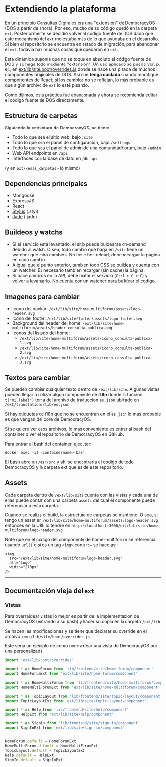 # Extendiendo la plataforma

En un principio Consultas Digirales era una "extensión" de DemocracyOS (DOS a partir de ahora). Por eso, mucho de su código quedó en la carpeta `ext`. Posteriormente se decidió volver al código fuente de DOS dado que este mecanismo del `ext` molestaba más de lo que ayudaba en el desarrollo. Si bien el repositorio se encuentra en estado de migración, para abandonar el `ext`, todavía hay muchas cosas que quedaron en `ext`.

Esta dinámica suponía que no se toque en absoluto el código fuente de DOS y se haga todo mediante "extensión". Un uso aplicado se puede ver, p. ej., en [ext/lib/site/boot/overrides.js](../ext/lib/site/boot/overrides.js) donde se hace una pisada de muchos componentes originales de DOS. Así que **tenga cuidado** cuando modifique componentes de React; si los cambios no se reflejan, lo más probable es que algún archivo de `ext` lo esté pisando.

Como dijimos, esta práctica fue abandonada y ahora se recomienda editar el código fuente de DOS directamente.

## Estructura de carpetas

Siguiendo la estructura de DemocracyOS, se tiene:

* Todo lo que sea el sitio web, bajo `/site`
* Todo lo que sea el panel de configuración, bajo `/settings`
* Todo lo que sea el panel de admin de una comunidad/forum, bajo `/admin`
* Web API endpoints en `/api`
* Interfaces con la base de dato en `/db-api`

(y en `ext/<esas_carpetas>` lo mismo)

## Dependencias principales
- Mongoose
- ExpressJS
- React
- [Stylus](http://stylus-lang.com/) (.styl)
- [Jade](http://jade-lang.com/) (.jade)

## Buildeos y watchs

- Si el servicio está levantado, el sitio puede buidearse on-demand debido al watch. O sea, todo cambio que haga en `/site` tiene un watcher que mira cambios. No tiene hot-reload, debe recargar la pagina en cada cambio.
- A igual que el punto anterior, tambien todo CSS se buildea y cuenta con un watcher. Es necesario tambien recargar (sin cache) la página.
- Si hace cambios en la API, debe matar el servicio (`Ctrl + C + C`) y volver a levantarlo. No cuenta con un watcher para buildear el codigo.

## Imagenes para cambiar

- Icono del navbar: `/ext/lib/site/home-multiforum/assets/logo-header.svg`
- Icono del footer: `/ext/lib/site/footer/assets/logo-footer.svg`
- Background del header del home: `/ext/lib/site/home-multiforum/assets/header_consulta-publica.png`
- Iconos del listado del home: 
  - `/ext/lib/site/home-multiforum/assets/icono_consulta-publica-1.svg`
  - `/ext/lib/site/home-multiforum/assets/icono_consulta-publica-2.svg`
  - `/ext/lib/site/home-multiforum/assets/icono_consulta-publica-3.svg`

## Textos para cambiar

Se pueden cambiar cualquier texto dentro de `/ext/lib/site`. Algunas vistas pueden llegar a utilizar algun componente de **i18n** donde la funcion `t("mi.label")` toma del archivo de traduccion `es.json` ubicado en `/ext/translations/lib/es.json`

Si hay etiquetas de i18n que no se encuentran en el `es.json` lo mas probable es que vengan del core de DemocracyOS.

Si se quiere ver esos archivos, lo mas conveniente es entrar al bash del container o ver el repositorio de DemocracyOS en GitHub.

Para entrar al bash del container, ejecutar:

```
docker exec -it <containername> bash
```

El bash abre en `/usr/src` y ahi se encontraria el codigo de todo DemocracyOS y la carpeta ext que es de este repositorio.

## Assets

Cada carpeta dentro de `/ext/lib/site` cuenta con las vistas y cada una de ellas puede contar con una carpeta `assets` del cual el componente puede referenciar a esta carpeta.

Cuando se realiza el build, la estructura de carpetas se mantiene. O sea, si tengo un asset en `/ext/lib/site/home-multiforum/assets/logo-header.svg` entonces en la URL lo tendre en `http://localhost:3000/ext/lib/site/home-multiforum/logo-header.svg`

Note que en el codigo del componente de home-multiforum se referencia usando `url()` o si es un tag `<img>` con `src=` se hace asi:

```
<img
  src="/ext/lib/site/home-multiforum/logo-header.svg"
  alt="Logo"
  width="270px"
/>
```

---
## Documentación vieja del `ext`
### Vistas

Para overraidear vistas lo mejor es partir de la implementacion de DemocracyOS (entrando a su bash) y hacer su copia en la carpeta `/ext/lib` 

Se hacen las modificaciones y se tiene que declarar su override en el archivo `/ext/lib/site/boot/overrides.js`

Este seria un ejemplo de como overraidear una vista de DemocracyOS por una personalizada.

```js
import 'ext/lib/boot/overrides'

import * as HomeForum from 'lib/frontend/site/home-forum/component'
import HomeForumExt from 'ext/lib/site/home-forum/component'

import * as HomeMultiForum from 'lib/frontend/site/home-multiforum/component'
import HomeMultiForumExt from 'ext/lib/site/home-multiforum/component'

import * as TopicLayout from 'lib/frontend/site/topic-layout/component'
import TopicLayoutExt from 'ext/lib/site/topic-layout/component'

import * as Help from 'lib/frontend/site/help/component'
import HelpExt from 'ext/lib/site/help/component'

import * as SignIn from 'lib/frontend/site/sign-in/component'
import SignInExt from 'ext/lib/site/sign-in/component'


HomeForum.default = HomeForumExt
HomeMultiForum.default = HomeMultiForumExt
TopicLayout.default = TopicLayoutExt
Help.default = HelpExt
SignIn.default = SignInExt
```
